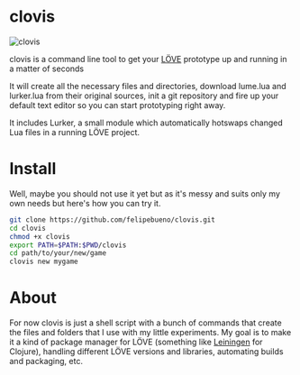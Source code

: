 # clovis

![clovis](https://i.imgur.com/A8aWlGI.gif)

clovis is a command line tool to get your [LÖVE](https://love2d.org/) prototype up and running in a matter of seconds

It will create all the necessary files and directories, download lume.lua and lurker.lua from their original sources, init a git repository and fire up your default text editor so you can start prototyping right away.

It includes Lurker, a small module which automatically hotswaps changed Lua files in a running LÖVE project.

# Install
Well, maybe you should not use it yet but as it's messy and suits only my own needs but here's how you can try it.
```bash
git clone https://github.com/felipebueno/clovis.git
cd clovis
chmod +x clovis
export PATH=$PATH:$PWD/clovis
cd path/to/your/new/game
clovis new mygame
```

# About
For now clovis is just a shell script with a bunch of commands that create the files and folders that I use with my little experiments. My goal is to make it a kind of package manager for LÖVE (something like [Leiningen](http://leiningen.org/) for Clojure), handling different LÖVE versions and libraries, automating builds and packaging, etc.
